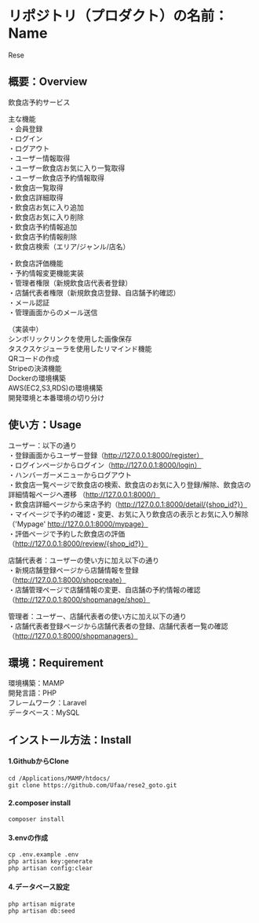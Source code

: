 # リポジトリ（プロダクト）の名前：Name
Rese

## 概要：Overview
飲食店予約サービス  
  
主な機能  
・会員登録  
・ログイン  
・ログアウト  
・ユーザー情報取得  
・ユーザー飲食店お気に入り一覧取得  
・ユーザー飲食店予約情報取得  
・飲食店一覧取得  
・飲食店詳細取得  
・飲食店お気に入り追加  
・飲食店お気に入り削除  
・飲食店予約情報追加  
・飲食店予約情報削除  
・飲食店検索（エリア/ジャンル/店名）  
  
・飲食店評価機能  
・予約情報変更機能実装  
・管理者権限（新規飲食店代表者登録）  
・店舗代表者権限（新規飲食店登録、自店舗予約確認）  
・メール認証  
・管理画面からのメール送信  

  
（実装中）  
シンボリックリンクを使用した画像保存  
タスクスケジューラを使用したリマインド機能  
QRコードの作成  
Stripeの決済機能  
Dockerの環境構築  
AWS(EC2,S3,RDS)の環境構築  
開発環境と本番環境の切り分け  

## 使い方：Usage
ユーザー：以下の通り  
・登録画面からユーザー登録（http://127.0.0.1:8000/register）    
・ログインページからログイン（http://127.0.0.1:8000/login）  
・ハンバーガーメニューからログアウト  
・飲食店一覧ページで飲食店の検索、飲食店のお気に入り登録/解除、飲食店の詳細情報ページへ遷移 （http://127.0.0.1:8000/）  
・飲食店詳細ページから来店予約（http://127.0.0.1:8000/detail/{shop_id?}）  
・マイページで予約の確認・変更、お気に入り飲食店の表示とお気に入り解除（'Mypage' http://127.0.0.1:8000/mypage）  
・評価ページで予約した飲食店の評価（http://127.0.0.1:8000/review/{shop_id?}）  
  
店舗代表者：ユーザーの使い方に加え以下の通り  
・新規店舗登録ページから店舗情報を登録（http://127.0.0.1:8000/shopcreate）  
・店舗管理ページで店舗情報の変更、自店舗の予約情報の確認（http://127.0.0.1:8000/shopmanage/shop）
  
管理者：ユーザー、店舗代表者の使い方に加え以下の通り  
・店舗代表者登録ページから店舗代表者の登録、店舗代表者一覧の確認（http://127.0.0.1:8000/shopmanagers）  

## 環境：Requirement
環境構築：MAMP  
開発言語：PHP  
フレームワーク：Laravel  
データベース：MySQL  

## インストール方法：Install
#### 1.GithubからClone  
```
cd /Applications/MAMP/htdocs/  
git clone https://github.com/Ufaa/rese2_goto.git  
```
#### 2.composer install  
```
composer install  
```
#### 3.envの作成  
```
cp .env.example .env  
php artisan key:generate  
php artisan config:clear  
```
#### 4.データベース設定  
```
php artisan migrate  
php artisan db:seed  
```
